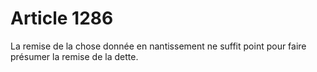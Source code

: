# Article 1286

La remise de la chose donnée en nantissement ne suffit point pour faire présumer la remise de la dette.